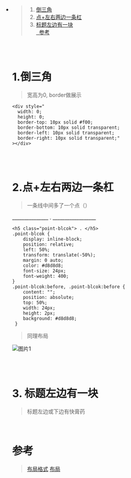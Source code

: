 ﻿- > 1. <a href="#h1"> 倒三角 </a>
  > 2. <a href="#h2"> 点+左右两边一条杠 </a>
  > 3. <a href="#h3"> 标题左边有一块 </a>
  >    <br/><a href="#ck">  参考 </a>

  

  <br/><br/>

  ###  <h1 id="h1"> 1.倒三角  </h1>

  > 宽高为0, border做展示

  ```
  <div style="
  	width: 0;
  	height: 0;
  	border-top: 10px solid #f00;
  	border-bottom: 10px solid transparent;
  	border-left: 10px solid transparent;
  	border-right: 10px solid transparent;"
  ></div>
  ```

  <br/><br/>


  ###  <h1 id="h2"> 2.点+左右两边一条杠 </h1>

  > 一条线中间多了一个点（）

  _______________ . __________________

  ```
  <h5 class="point-blcok"> . </h5>
  .point-blcok {
      display: inline-block;
      position: relative;
      left: 50%;
      transform: translate(-50%);
      margin: 0 auto;
      color: #d8d8d8;
      font-size: 24px;
      font-weight: 400;
  }
  .point-blcok:before, .point-blcok:before {
      content: "";
      position: absolute;
      top: 50%;
      width: 24px;
      height: 2px;
      background: #d8d8d8;
   }
  ```

  > 同理布局

  ![图片1](E:\blogss\view\html\img\html1.png)

  <br/><br/>


  ###  <h1 id="h3"> 3. 标题左边有一块 </h1>

  > 标题左边或下边有快膏药

   　　   

  ###  <h1 id="ck"> 参考 </h1>

  >[布局格式](https://www.cnblogs.com/lgyong/p/10395420.html)
  >[布局](https://www.cnblogs.com/lgyong/p/8617581.html)

  
